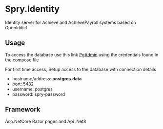 # Spry.Identity

Identity server for Achieve and AchievePayroll systems based on OpenIddict

## Usage
To access the database use this link [PgAdmin](http://host.docker.internal:5103/browser/) using the credentials found in the compose file

For first time access, Setup access to the database with connection details

- hostname/address: **postgres.data**
- port: 5432
- username: postgres
- password: spry-password

## Framework 
Asp.NetCore Razor pages and Api
.Net8